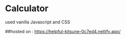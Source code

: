 # Calculator
used vanilla Javascript and CSS

##hosted on : https://helpful-kitsune-0c7ed4.netlify.app/
